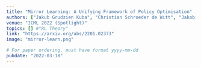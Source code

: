```yaml
---
title: "Mirror Learning: A Unifying Framework of Policy Optimisation"
authors: ["Jakub Grudzien Kuba", "Christian Schroeder de Witt", "Jakob Foerster"]
venue: "ICML 2022 (Spotlight)"
topics: [] #"RL Theory"
link: "https://arxiv.org/abs/2201.02373"
image: "mirror-learn.png"

# For paper ordering, must have format yyyy-mm-dd
pubdate: "2022-03-18"
---
```

